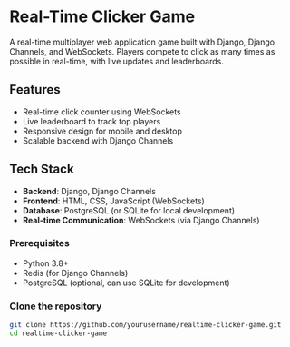 # Real-Time Clicker Game

A real-time multiplayer web application game built with Django, Django Channels, and WebSockets. Players compete to click as many times as possible in real-time, with live updates and leaderboards.

## Features

- Real-time click counter using WebSockets
- Live leaderboard to track top players
- Responsive design for mobile and desktop
- Scalable backend with Django Channels 

## Tech Stack

- **Backend**: Django, Django Channels
- **Frontend**: HTML, CSS, JavaScript (WebSockets)
- **Database**: PostgreSQL (or SQLite for local development)
- **Real-time Communication**: WebSockets (via Django Channels)


### Prerequisites

- Python 3.8+
- Redis (for Django Channels)
- PostgreSQL (optional, can use SQLite for development)

### Clone the repository

```bash
git clone https://github.com/yourusername/realtime-clicker-game.git
cd realtime-clicker-game
